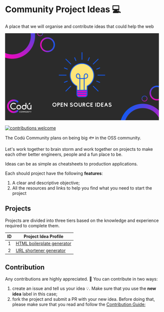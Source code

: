 # Community Project Ideas :computer:

A place that we will organise and contribute ideas that could help the web

![Community Ideas](./oss.png)

[![contributions welcome](https://img.shields.io/badge/contributions-welcome-brightgreen.svg?style=flat)](./CONTRIBUTING.md)

The Codú Community plans on being big :fish: in the OSS community.

Let's work together to brain storm and work together on projects to make each other better engineers, people and a fun place to be.

Ideas can be as simple as cheatsheets to production applications.

Each should project have the following **features**:

1. A clear and descriptive objective;
2. All the resources and links to help you find what you need to start the project



## Projects

Projects are divided into three tiers based on the knowledge and experience
required to complete them.

| ID | Project Idea Profile                                                                                                                                                |
| :--: | ---------------------------------------------------------------------------------------------------------------------------------------------------------------- |
|  1   | [HTML boilerplate generator](./projects/1.md)   |
|  2   | [URL shortener generator](./projects/2.md)      |

## Contribution

Any contributions are highly appreciated. :pray: You can contribute in two ways:

1. create an issue and tell us your idea :bulb:. Make sure that you use the **new idea** label in this case;
2. fork the project and submit a PR with your new idea. Before doing that, please make sure that you read and follow the [Contribution Guide](./CONTRIBUTING.md);
